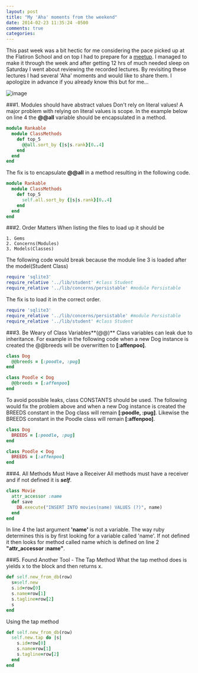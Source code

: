 ```yaml
---
layout: post
title: "My 'Aha' moments from the weekend"
date: 2014-02-23 11:35:24 -0500
comments: true
categories: 
---
```

This past week was a bit hectic for me considering the pace picked up at the Flatiron School and on top I had to prepare for a [meetup](http://www.meetup.com/nyc-on-rails/events/166756172/). I managed to make it through the week and after getting 12 hrs of much needed sleep on Saturday I went about reviewing the recorded lectures. By revisiting these lectures I had several 'Aha' moments and would like to share them. I apologize in advance if you already know this but for me...



![image](http://jisukim82.github.io/images/jackie-chan-mind-blown.jpeg)


###1. Modules should have abstract values
Don't rely on literal values! A major problem with relying on literal values is scope. In the example below on line 4 the **@@all** variable should be encapsulated in a method.

```ruby
module Rankable
  module ClassMethods
    def top_5
      @@all.sort_by {|s|s.rank}[0..4]
    end
  end
end
```
The fix is to encapsulate **@@all** in a method resulting in the following code.

```ruby
module Rankable
  module ClassMethods
    def top_5
      self.all.sort_by {|s|s.rank}[0..4]
    end
  end
end
```

###2. Order Matters
When listing the files to load up it should be 

    1. Gems 
    2. Concerns(Modules) 
    3. Models(Classes)

The following code would break because the module line 3 is loaded after the model(Student Class)

```ruby
require 'sqlite3'
require_relative '../lib/student' #class Student
require_relative '../lib/concerns/persistable' #module Persistable
```
The fix is to load it in the correct order.
```ruby
require 'sqlite3'
require_relative '../lib/concerns/persistable' #module Persistable
require_relative '../lib/student' #class Student
```

###3. Be Weary of Class Variables**(@@)** 
Class variables can leak due to inheritance. For example in the following code when a new Dog instance is created the @@breeds will be overwritten to **[:affenpoo]**. 

```ruby
class Dog
  @@breeds = [:poodle, :pug]
end

class Poodle < Dog
  @@breeds = [:affenpoo]
end
```

To avoid possible leaks, class CONSTANTS should be used. The following would fix the problem above and when a new Dog instance is created the BREEDS constant in the Dog class will remain **[:poodle, :pug]**. Likewise the BREEDS constant in the Poodle class will remain **[:affenpoo]**.

```ruby
class Dog
  BREEDS = [:poodle, :pug]
end

class Poodle < Dog
  BREEDS = [:affenpoo]
end
```
###4. All Methods Must Have a Receiver
All methods must have a receiver and if not defined it is ***self***.

```ruby
class Movie
  attr_accessor :name
  def save
    DB.execute("INSERT INTO movies(name) VALUES (?)", name)
  end
end
``` 
In line 4 the last argument **'name'** is not a variable. The way ruby determines this is by first looking for a variable called 'name'. If not defined it then looks for method called name which is defined on line 2 **"attr_accessor :name"**. 

###5. Found Another Tool - The Tap Method
What the tap method does is yields x to the block and then returns x.
```ruby
def self.new_from_db(row)
  s=self.new
  s.id=row[0]
  s.name=row[1]
  s.tagline=row[2]
  s
end
```
Using the tap method
```ruby
def self.new_from_db(row)
  self.new.tap do |s|
    s.id=row[0]
    s.name=row[1]
    s.tagline=row[2]
  end
end
```





